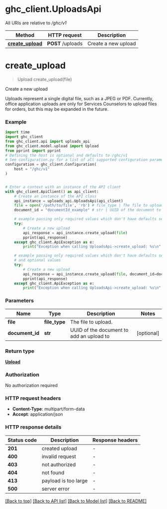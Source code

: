 # ghc_client.UploadsApi

All URIs are relative to */ghc/v1*

Method | HTTP request | Description
------------- | ------------- | -------------
[**create_upload**](UploadsApi.md#create_upload) | **POST** /uploads | Create a new upload


# **create_upload**
> Upload create_upload(file)

Create a new upload

Uploads represent a single digital file, such as a JPEG or PDF. Currently, office application uploads are only for Services Counselors to upload files for orders, but this may be expanded in the future.

### Example


```python
import time
import ghc_client
from ghc_client.api import uploads_api
from ghc_client.model.upload import Upload
from pprint import pprint
# Defining the host is optional and defaults to /ghc/v1
# See configuration.py for a list of all supported configuration parameters.
configuration = ghc_client.Configuration(
    host = "/ghc/v1"
)


# Enter a context with an instance of the API client
with ghc_client.ApiClient() as api_client:
    # Create an instance of the API class
    api_instance = uploads_api.UploadsApi(api_client)
    file = open('/path/to/file', 'rb') # file_type | The file to upload.
    document_id = "documentId_example" # str | UUID of the document to add an upload to (optional)

    # example passing only required values which don't have defaults set
    try:
        # Create a new upload
        api_response = api_instance.create_upload(file)
        pprint(api_response)
    except ghc_client.ApiException as e:
        print("Exception when calling UploadsApi->create_upload: %s\n" % e)

    # example passing only required values which don't have defaults set
    # and optional values
    try:
        # Create a new upload
        api_response = api_instance.create_upload(file, document_id=document_id)
        pprint(api_response)
    except ghc_client.ApiException as e:
        print("Exception when calling UploadsApi->create_upload: %s\n" % e)
```


### Parameters

Name | Type | Description  | Notes
------------- | ------------- | ------------- | -------------
 **file** | **file_type**| The file to upload. |
 **document_id** | **str**| UUID of the document to add an upload to | [optional]

### Return type

[**Upload**](Upload.md)

### Authorization

No authorization required

### HTTP request headers

 - **Content-Type**: multipart/form-data
 - **Accept**: application/json


### HTTP response details

| Status code | Description | Response headers |
|-------------|-------------|------------------|
**201** | created upload |  -  |
**400** | invalid request |  -  |
**403** | not authorized |  -  |
**404** | not found |  -  |
**413** | payload is too large |  -  |
**500** | server error |  -  |

[[Back to top]](#) [[Back to API list]](../README.md#documentation-for-api-endpoints) [[Back to Model list]](../README.md#documentation-for-models) [[Back to README]](../README.md)

